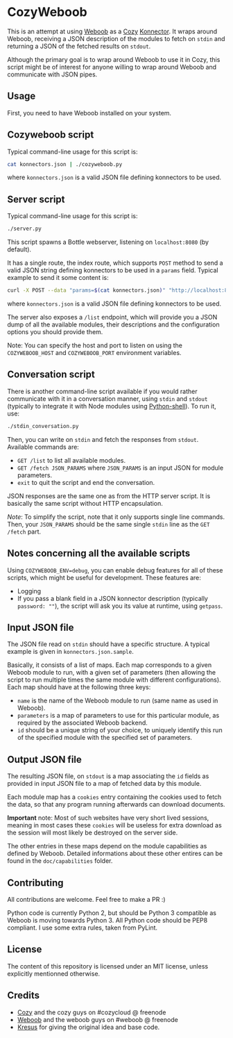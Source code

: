 CozyWeboob
==========

This is an attempt at using [Weboob](http://weboob.org/) as a
[Cozy](http://cozy.io/) [Konnector](https://github.com/cozy-labs/konnectors).
It wraps around Weboob, receiving a JSON description of the modules to fetch
on `stdin` and returning a JSON of the fetched results on `stdout`.

Although the primary goal is to wrap around Weboob to use it in Cozy, this
script might be of interest for anyone willing to wrap around Weboob and
communicate with JSON pipes.


## Usage

First, you need to have Weboob installed on your system.

## Cozyweboob script

Typical command-line usage for this script is:
```bash
cat konnectors.json | ./cozyweboob.py
```
where `konnectors.json` is a valid JSON file defining konnectors to be used.


## Server script

Typical command-line usage for this script is:
```bash
./server.py
```
This script spawns a Bottle webserver, listening on `localhost:8080` (by
default).

It has a single route, the index route, which supports `POST` method to send a
valid JSON string defining konnectors to be used in a `params` field. Typical
example to send it some content is:
```bash
curl -X POST --data "params=$(cat konnectors.json)" "http://localhost:8080/"
```
where `konnectors.json` is a valid JSON file defining konnectors to be used.


The server also exposes a `/list` endpoint, which will provide you a JSON dump
of all the available modules, their descriptions and the configuration options
you should provide them.


Note: You can specify the host and port to listen on using the
`COZYWEBOOB_HOST` and `COZYWEBOOB_PORT` environment variables.


## Conversation script

There is another command-line script available if you would rather communicate
with it in a conversation manner, using `stdin` and `stdout` (typically to
integrate it with Node modules using
[Python-shell](https://github.com/extrabacon/python-shell)). To run it, use:
```bash
./stdin_conversation.py
```

Then, you can write on `stdin` and fetch the responses from `stdout`.
Available commands are:
* `GET /list` to list all available modules.
* `GET /fetch JSON_PARAMS` where `JSON_PARAMS` is an input JSON for module
  parameters.
* `exit` to quit the script and end the conversation.

JSON responses are the same one as from the HTTP server script. It is
basically the same script without HTTP encapsulation.

_Note_: To simplify the script, note that it only supports single line
commands. Then, your `JSON_PARAMS` should be the same single `stdin` line as
the `GET /fetch` part.


## Notes concerning all the available scripts

Using `COZYWEBOOB_ENV=debug`, you can enable debug features for all of these
scripts, which might be useful for development. These features are:
* Logging
* If you pass a blank field in a JSON konnector description
(typically `password: ""`), the script will ask you its value at runtime,
using `getpass`.


## Input JSON file

The JSON file read on `stdin` should have a specific structure. A typical
example is given in `konnectors.json.sample`.

Basically, it consists of a list of maps. Each map corresponds to a given
Weboob module to run, with a given set of parameters (then allowing the script
to run multiple times the same module with different configurations). Each
map should have at the following three keys:
* `name` is the name of the Weboob module to run (same name as used in
  Weboob).
* `parameters` is a map of parameters to use for this particular module, as
  required by the associated Weboob backend.
* `id` should be a unique string of your choice, to uniquely identify this run
  of the specified module with the specified set of parameters.


## Output JSON file

The resulting JSON file, on `stdout` is a map associating the `id` fields as
provided in input JSON file to a map of fetched data by this module.

Each module map has a `cookies` entry containing the cookies used to fetch the
data, so that any program running afterwards can download documents.

**Important** note: Most of such websites have very short lived sessions,
meaning in most cases these `cookies` will be useless for extra download as
the session will most likely be destroyed on the server side.

The other entries in these maps depend on the module capabilities as defined
by Weboob. Detailed informations about these other entires can be found in the
`doc/capabilities` folder.


## Contributing

All contributions are welcome. Feel free to make a PR :)

Python code is currently Python 2, but should be Python 3 compatible as Weboob
is moving towards Python 3. All Python code should be PEP8 compliant. I use
some extra rules, taken from PyLint.


## License

The content of this repository is licensed under an MIT license, unless
explicitly mentionned otherwise.


## Credits

* [Cozy](http://cozy.io/) and the cozy guys on #cozycloud @ freenode
* [Weboob](http://weboob.org/) and the weboob guys on #weboob @ freenode
* [Kresus](https://github.com/bnjbvr/kresus/) for giving the original idea and
  base code.
